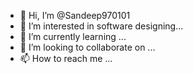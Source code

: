 - 👋 Hi, I’m @Sandeep970101
- 👀 I’m interested in software designing...
- 🌱 I’m currently learning ...
- 💞️ I’m looking to collaborate on ...
- 📫 How to reach me ...

<!---
Sandeep970101/Sandeep970101 is a ✨ special ✨ repository because its `README.md` (this file) appears on your GitHub profile.
You can click the Preview link to take a look at your changes.
--->
